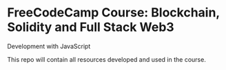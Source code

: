 # FreeCodeCamp Course: Blockchain, Solidity and Full Stack Web3 
Development with JavaScript

This repo will contain all resources developed and used in the course.
